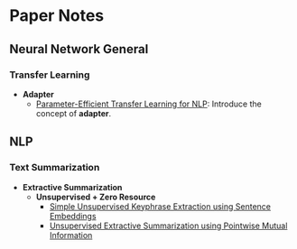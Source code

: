 # Paper Notes
## Neural Network General
### Transfer Learning
* **Adapter**
    * [Parameter-Efficient Transfer Learning for NLP](https://github.com/innerNULL/notes/tree/main/docs/papers/parameter-efficient-transfer-learning-for-nlp): Introduce the concept of **adapter**.
## NLP
### Text Summarization
* **Extractive Summarization**
    * **Unsupervised + Zero Resource**
        * [Simple Unsupervised Keyphrase Extraction using Sentence Embeddings](https://github.com/innerNULL/notes/tree/main/docs/papers/simple-unsupervised-keyphrase-extraction-using-sentence-smbeddings)
        * [Unsupervised Extractive Summarization using Pointwise Mutual Information](https://github.com/innerNULL/notes/tree/main/docs/papers/unsupervised-extractive-summarization-using-pointwise-putual-information)
